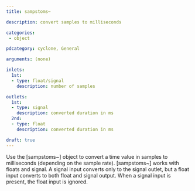 ```yaml
---
title: sampstoms~

description: convert samples to milliseconds

categories:
 - object

pdcategory: cyclone, General

arguments: (none)

inlets:
  1st:
  - type: float/signal
    description: number of samples

outlets:
  1st:
  - type: signal
    description: converted duration in ms
  2nd:
  - type: float
    description: converted duration in ms

draft: true
---
```


Use the [sampstoms~] object to convert a time value in samples to milliseconds (depending on the sample rate).
[sampstoms~] works with floats and signal. A signal input converts only to the signal outlet, but a float input converts to both float and signal output. When a signal input is present, the float input is ignored.

